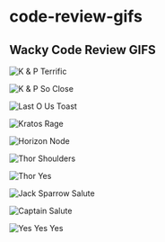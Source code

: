 # code-review-gifs

## Wacky Code Review GIFS

![K & P Terrific](https://media.giphy.com/media/RxcjFfPGUnMPu/giphy.gif)

![K & P So Close](https://media.giphy.com/media/UdaSUYClr92cjWpeVx/giphy.gif)

![Last O Us Toast](https://media.giphy.com/media/KBDzqHidthiHbeus6B/giphy.gif)

![Kratos Rage](https://media.giphy.com/media/l41YfXDjhJypfgD0k/giphy.gif)

![Horizon Node](https://media.giphy.com/media/o2LivNgy8GYqQbDdYx/giphy.gif)

![Thor Shoulders](https://media.giphy.com/media/EfsqyinraWHCKWxsjq/giphy.gif)

![Thor Yes](https://media.giphy.com/media/3ohhweiVB36rAlqVCE/giphy.gif)

![Jack Sparrow Salute](https://media.giphy.com/media/2PmMiUc9OH4lO/giphy.gif)

![Captain Salute](https://media.giphy.com/media/1lk1IcVgqPLkA/giphy.gif)

![Yes Yes Yes](https://media.giphy.com/media/2RGhmKXcl0ViM/giphy.gif)

![]()
![]()
![]()
![]()
![]()
![]()